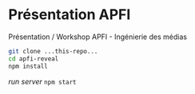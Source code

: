 # Présentation APFI
Présentation / Workshop APFI - Ingénierie des médias

```bash
git clone ...this-repo...
cd apfi-reveal
npm install
```
*run server*
`npm start`
